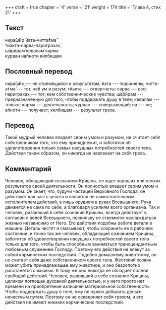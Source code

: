 +++
draft = true
chapter = '4'
verse = '21'
weight = 174
title = 'Глава 4, стих 21'
+++
## Текст

нира̄ш́ӣр йата-читта̄тма̄  
тйакта-сарва-париграхах̣  
ш́а̄рӣрам̇ кевалам̇ карма  
курван на̄пноти килбишам

## Пословный перевод

нира̄ш́ӣх̣ --- не стремящийся к результатам; йата --- подчинены; читта-а̄тма̄
--- тот, чей ум и разум; тйакта --- отвергнуты; сарва --- все;
париграхах̣ --- тот, кем собственнические чувства; ш́а̄рӣрам ---
предназначенную для того, чтобы поддержать душу в теле; кевалам ---
только; карма --- деятельность; курван --- совершающий; на --- не;
а̄пноти --- получает; килбишам --- результат греха.

## Перевод

Такой мудрый человек владеет своим умом и разумом, не считает себя
собственником того, что ему принадлежит, и заботится об удовлетворении
только самых насущных потребностей своего тела. Действуя таким образом,
он никогда не навлекает на себя греха.

## Комментарий

Человек, обладающий сознанием Кришны, не ждет хороших или плохих
результатов своей деятельности. Он полностью владеет своим умом и
разумом. Он знает, что, будучи частицей Верховного Господа, он действует
как часть целого и является не самостоятельным исполнителем действий, а
лишь орудием в руках Всевышнего. Рука движется не сама по себе, а
благодаря усилиям всего организма. Так и человек, развивший в себе
сознание Кришны, всегда действует в согласии с волей Всевышнего,
поскольку не стремится наслаждаться жизнью независимо от Него. Его
действия подобны работе детали в машине. Деталь чистят и смазывают,
чтобы сохранить ее в рабочем состоянии, и точно так же человек,
обладающий сознанием Кришны, заботится об удовлетворении насущных
потребностей своего тела только для того, чтобы быть способным
заниматься трансцендентным любовным служением Господу. Поэтому его
действия не влекут за собой кармических последствий. Подобно домашнему
животному, он не считает себя даже собственником своего тела. Жестокий
хозяин может убить принадлежащее ему животное, и оно безропотно
расстанется с жизнью. К тому же оно никогда не обладает полной свободой
действий. Человек, развивший в себе сознание Кришны, целиком поглощен
духовной деятельностью, и у него просто нет времени на приобретение
излишней материальной собственности. Чтобы поддержать душу в теле, ему
не нужно добывать деньги нечестным путем. Поэтому он не оскверняет себя
грехом, и его действия не имеют никаких кармических последствий.
